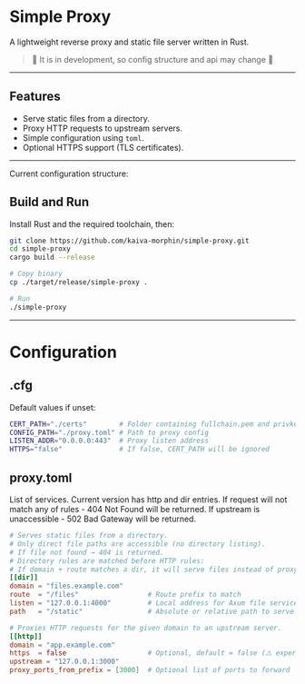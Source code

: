 # Simple Proxy
A lightweight reverse proxy and static file server written in Rust.
> 🚧 It is in development, so config structure and api may change 🚧

---

## Features
- Serve static files from a directory.
- Proxy HTTP requests to upstream servers.
- Simple configuration using `toml`.
- Optional HTTPS support (TLS certificates).

---

Current configuration structure:

## Build and Run
Install Rust and the required toolchain, then:

```sh
git clone https://github.com/kaiva-morphin/simple-proxy.git
cd simple-proxy
cargo build --release

# Copy binary
cp ./target/release/simple-proxy .

# Run
./simple-proxy
```

---
# Configuration
## .cfg 
Default values if unset:
```sh
CERT_PATH="./certs"        # Folder containing fullchain.pem and privkey.pem
CONFIG_PATH="./proxy.toml" # Path to proxy config
LISTEN_ADDR="0.0.0.0:443"  # Proxy listen address
HTTPS="false"              # If false, CERT_PATH will be ignored
```
## proxy.toml
List of services. Current version has http and dir entries. 
If request will not match any of rules - 404 Not Found will be returned.
If upstream is unaccessible - 502 Bad Gateway will be returned.
```toml
# Serves static files from a directory.
# Only direct file paths are accessible (no directory listing).
# If file not found → 404 is returned.
# Directory rules are matched before HTTP rules:
# If domain + route matches a dir, it will serve files instead of proxying.
[[dir]]
domain = "files.example.com"
route  = "/files"                 # Route prefix to match
listen = "127.0.0.1:4000"         # Local address for Axum file service
path   = "/static"                # Absolute or relative path to serve

# Proxies HTTP requests for the given domain to an upstream server.
[[http]]
domain = "app.example.com"
https  = false                    # Optional, default = false (⚠️ experimental)
upstream = "127.0.0.1:3000"
proxy_ports_from_prefix = [3000]  # Optional list of ports to forward
```